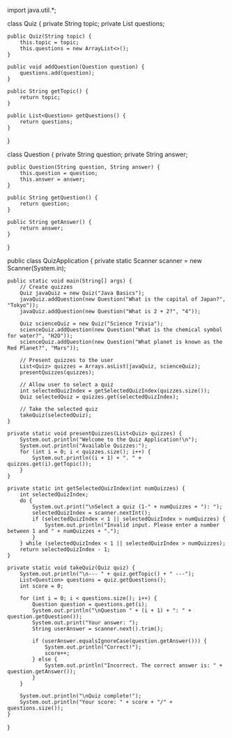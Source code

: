 import java.util.*;

class Quiz {
    private String topic;
    private List<Question> questions;

    public Quiz(String topic) {
        this.topic = topic;
        this.questions = new ArrayList<>();
    }

    public void addQuestion(Question question) {
        questions.add(question);
    }

    public String getTopic() {
        return topic;
    }

    public List<Question> getQuestions() {
        return questions;
    }
}

class Question {
    private String question;
    private String answer;

    public Question(String question, String answer) {
        this.question = question;
        this.answer = answer;
    }

    public String getQuestion() {
        return question;
    }

    public String getAnswer() {
        return answer;
    }
}

public class QuizApplication {
    private static Scanner scanner = new Scanner(System.in);

    public static void main(String[] args) {
        // Create quizzes
        Quiz javaQuiz = new Quiz("Java Basics");
        javaQuiz.addQuestion(new Question("What is the capital of Japan?", "Tokyo"));
        javaQuiz.addQuestion(new Question("What is 2 + 2?", "4"));

        Quiz scienceQuiz = new Quiz("Science Trivia");
        scienceQuiz.addQuestion(new Question("What is the chemical symbol for water?", "H2O"));
        scienceQuiz.addQuestion(new Question("What planet is known as the Red Planet?", "Mars"));

        // Present quizzes to the user
        List<Quiz> quizzes = Arrays.asList(javaQuiz, scienceQuiz);
        presentQuizzes(quizzes);

        // Allow user to select a quiz
        int selectedQuizIndex = getSelectedQuizIndex(quizzes.size());
        Quiz selectedQuiz = quizzes.get(selectedQuizIndex);

        // Take the selected quiz
        takeQuiz(selectedQuiz);
    }

    private static void presentQuizzes(List<Quiz> quizzes) {
        System.out.println("Welcome to the Quiz Application!\n");
        System.out.println("Available Quizzes:");
        for (int i = 0; i < quizzes.size(); i++) {
            System.out.println((i + 1) + ". " + quizzes.get(i).getTopic());
        }
    }

    private static int getSelectedQuizIndex(int numQuizzes) {
        int selectedQuizIndex;
        do {
            System.out.print("\nSelect a quiz (1-" + numQuizzes + "): ");
            selectedQuizIndex = scanner.nextInt();
            if (selectedQuizIndex < 1 || selectedQuizIndex > numQuizzes) {
                System.out.println("Invalid input. Please enter a number between 1 and " + numQuizzes + ".");
            }
        } while (selectedQuizIndex < 1 || selectedQuizIndex > numQuizzes);
        return selectedQuizIndex - 1;
    }

    private static void takeQuiz(Quiz quiz) {
        System.out.println("\n--- " + quiz.getTopic() + " ---");
        List<Question> questions = quiz.getQuestions();
        int score = 0;

        for (int i = 0; i < questions.size(); i++) {
            Question question = questions.get(i);
            System.out.println("\nQuestion " + (i + 1) + ": " + question.getQuestion());
            System.out.print("Your answer: ");
            String userAnswer = scanner.next().trim();

            if (userAnswer.equalsIgnoreCase(question.getAnswer())) {
                System.out.println("Correct!");
                score++;
            } else {
                System.out.println("Incorrect. The correct answer is: " + question.getAnswer());
            }
        }

        System.out.println("\nQuiz complete!");
        System.out.println("Your score: " + score + "/" + questions.size());
    }
}

